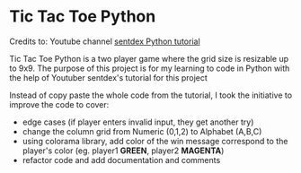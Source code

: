# Tic Tac Toe Python
Credits to: Youtube channel [sentdex Python tutorial](https://youtube.com/playlist?list=PLQVvvaa0QuDeAams7fkdcwOGBpGdHpXln)

Tic Tac Toe Python is a two player game where the grid size is resizable up to 9x9. The purpose of this project is for my learning to code in Python with the help of Youtuber sentdex's tutorial for this project

Instead of copy paste the whole code from the tutorial, I took the initiative to improve the code to cover:
* edge cases (if player enters invalid input, they get another try)
* change the column grid from Numeric (0,1,2) to Alphabet (A,B,C)
* using colorama library, add color of the win message correspond to the player's color (eg. player1 **GREEN**, player2 **MAGENTA**)
* refactor code and add documentation and comments